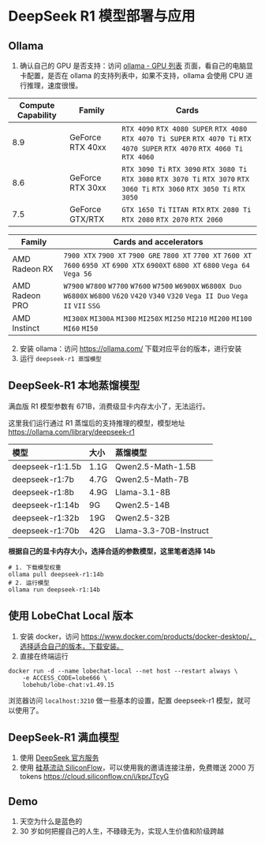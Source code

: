 # DeepSeek R1 模型部署与应用

## Ollama

1. 确认自己的 GPU 是否支持：访问 [ollama - GPU 列表](https://github.com/ollama/ollama/blob/main/docs/gpu.md) 页面，看自己的电脑显卡配置，是否在 ollama 的支持列表中，如果不支持，ollama 会使用 CPU 进行推理，速度很慢。

| Compute Capability | Family           | Cards                                                                                                                         |
| ------------------ | ---------------- | ----------------------------------------------------------------------------------------------------------------------------- |
| 8.9                | GeForce RTX 40xx | `RTX 4090` `RTX 4080 SUPER` `RTX 4080` `RTX 4070 Ti SUPER` `RTX 4070 Ti` `RTX 4070 SUPER` `RTX 4070` `RTX 4060 Ti` `RTX 4060` |
| 8.6                | GeForce RTX 30xx | `RTX 3090 Ti` `RTX 3090` `RTX 3080 Ti` `RTX 3080` `RTX 3070 Ti` `RTX 3070` `RTX 3060 Ti` `RTX 3060` `RTX 3050 Ti` `RTX 3050`  |
| 7.5                | GeForce GTX/RTX  | `GTX 1650 Ti` `TITAN RTX` `RTX 2080 Ti` `RTX 2080` `RTX 2070` `RTX 2060`                                                      |

| Family         | Cards and accelerators                                                                                                                         |
| -------------- | ---------------------------------------------------------------------------------------------------------------------------------------------- |
| AMD Radeon RX  | `7900 XTX` `7900 XT` `7900 GRE` `7800 XT` `7700 XT` `7600 XT` `7600` `6950 XT` `6900 XTX` `6900XT` `6800 XT` `6800` `Vega 64` `Vega 56`        |
| AMD Radeon PRO | `W7900` `W7800` `W7700` `W7600` `W7500` `W6900X` `W6800X Duo` `W6800X` `W6800` `V620` `V420` `V340` `V320` `Vega II Duo` `Vega II` `VII` `SSG` |
| AMD Instinct   | `MI300X` `MI300A` `MI300` `MI250X` `MI250` `MI210` `MI200` `MI100` `MI60` `MI50`                                                               |

2. 安装 ollama：访问 https://ollama.com/ 下载对应平台的版本，进行安装
3. 运行 `deepseek-r1 蒸馏模型`

## DeepSeek-R1 本地蒸馏模型

满血版 R1 模型参数有 671B，消费级显卡内存太小了，无法运行。

这里我们运行通过 R1 蒸馏后的支持推理的模型，模型地址 https://ollama.com/library/deepseek-r1

| 模型             | 大小 | 蒸馏模型               |
| :--------------- | :--- | :--------------------- |
| deepseek-r1:1.5b | 1.1G | Qwen2.5-Math-1.5B      |
| deepseek-r1:7b   | 4.7G | Qwen2.5-Math-7B        |
| deepseek-r1:8b   | 4.9G | Llama-3.1-8B           |
| deepseek-r1:14b  | 9G   | Qwen2.5-14B            |
| deepseek-r1:32b  | 19G  | Qwen2.5-32B            |
| deepseek-r1:70b  | 42G  | Llama-3.3-70B-Instruct |

**根据自己的显卡内存大小，选择合适的参数模型，这里笔者选择 14b**

```shell
# 1. 下载模型权重
ollama pull deepseek-r1:14b
# 2. 运行模型
ollama run deepseek-r1:14b
```

## 使用 LobeChat Local 版本

1. 安装 docker，访问 https://www.docker.com/products/docker-desktop/，选择适合自己的版本，下载安装。
2. 直接在终端运行

```shell
docker run -d --name lobechat-local --net host --restart always \
    -e ACCESS_CODE=lobe666 \
    lobehub/lobe-chat:v1.49.15
```

浏览器访问 `localhost:3210` 做一些基本的设置，配置 deepseek-r1 模型，就可以使用了。

## DeepSeek-R1 满血模型

1. 使用 [DeepSeek 官方服务](https://www.deepseek.com/)
2. 使用 [硅基流动 SiliconFlow](https://cloud.siliconflow.cn/models)，可以使用我的邀请连接注册，免费赠送 2000 万 tokens https://cloud.siliconflow.cn/i/kprJTcyG

## Demo

1. 天空为什么是蓝色的
2. 30 岁如何把握自己的人生，不碌碌无为，实现人生价值和阶级跨越
